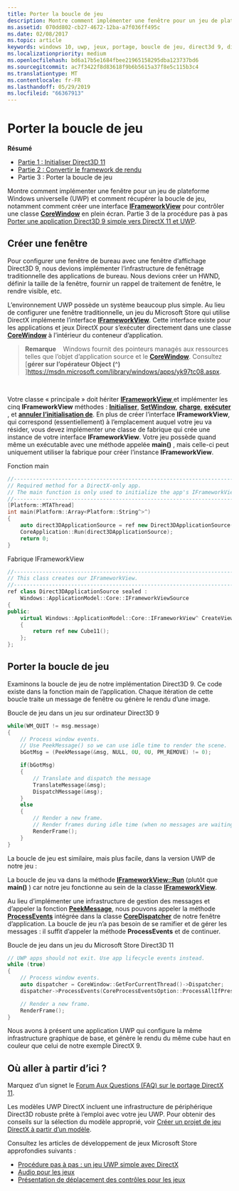 ```yaml
---
title: Porter la boucle de jeu
description: Montre comment implémenter une fenêtre pour un jeu de plateforme Windows universelle (UWP) et comment récupérer la boucle de jeu, notamment comment créer une interface IFrameworkView pour contrôler une classe CoreWindow en plein écran.
ms.assetid: 070dd802-cb27-4672-12ba-a7f036ff495c
ms.date: 02/08/2017
ms.topic: article
keywords: windows 10, uwp, jeux, portage, boucle de jeu, direct3d 9, directx 11
ms.localizationpriority: medium
ms.openlocfilehash: bd6a17b5e1684fbee21965158295dba123737bd6
ms.sourcegitcommit: ac7f3422f8d83618f9b6b5615a37f8e5c115b3c4
ms.translationtype: MT
ms.contentlocale: fr-FR
ms.lasthandoff: 05/29/2019
ms.locfileid: "66367913"
---
```

# <a name="port-the-game-loop"></a>Porter la boucle de jeu



**Résumé**

-   [Partie 1 : Initialiser Direct3D 11](simple-port-from-direct3d-9-to-11-1-part-1--initializing-direct3d.md)
-   [Partie 2 : Convertir le framework de rendu](simple-port-from-direct3d-9-to-11-1-part-2--rendering.md)
-   Partie 3 : Porter la boucle de jeu


Montre comment implémenter une fenêtre pour un jeu de plateforme Windows universelle (UWP) et comment récupérer la boucle de jeu, notamment comment créer une interface [**IFrameworkView**](https://docs.microsoft.com/uwp/api/Windows.ApplicationModel.Core.IFrameworkView) pour contrôler une classe [**CoreWindow**](https://docs.microsoft.com/uwp/api/Windows.UI.Core.CoreWindow) en plein écran. Partie 3 de la procédure pas à pas [Porter une application Direct3D 9 simple vers DirectX 11 et UWP](walkthrough--simple-port-from-direct3d-9-to-11-1.md).

## <a name="create-a-window"></a>Créer une fenêtre


Pour configurer une fenêtre de bureau avec une fenêtre d’affichage Direct3D 9, nous devions implémenter l’infrastructure de fenêtrage traditionnelle des applications de bureau. Nous devions créer un HWND, définir la taille de la fenêtre, fournir un rappel de traitement de fenêtre, le rendre visible, etc.

L’environnement UWP possède un système beaucoup plus simple. Au lieu de configurer une fenêtre traditionnelle, un jeu du Microsoft Store qui utilise DirectX implémente l’interface [**IFrameworkView**](https://docs.microsoft.com/uwp/api/Windows.ApplicationModel.Core.IFrameworkView). Cette interface existe pour les applications et jeux DirectX pour s’exécuter directement dans une classe [**CoreWindow**](https://docs.microsoft.com/uwp/api/Windows.UI.Core.CoreWindow) à l’intérieur du conteneur d’application.

> **Remarque**    Windows fournit des pointeurs managés aux ressources telles que l’objet d’application source et le [ **CoreWindow**](https://docs.microsoft.com/uwp/api/Windows.UI.Core.CoreWindow). Consultez [**gérer sur l’opérateur Object (^)** ]https://msdn.microsoft.com/library/windows/apps/yk97tc08.aspx.

 

Votre classe « principale » doit hériter [ **IFrameworkView** ](https://docs.microsoft.com/uwp/api/Windows.ApplicationModel.Core.IFrameworkView) et implémenter les cinq **IFrameworkView** méthodes : [**Initialiser**](https://docs.microsoft.com/uwp/api/windows.applicationmodel.core.iframeworkview.initialize), [ **SetWindow**](https://docs.microsoft.com/uwp/api/windows.applicationmodel.core.iframeworkview.setwindow), [ **charge**](https://docs.microsoft.com/uwp/api/windows.applicationmodel.core.iframeworkview.load), [ **exécuter** ](https://docs.microsoft.com/uwp/api/windows.applicationmodel.core.iframeworkview.run), et [ **annuler l’initialisation de**](https://docs.microsoft.com/uwp/api/windows.applicationmodel.core.iframeworkview.uninitialize). En plus de créer l’interface **IFrameworkView**, qui correspond (essentiellement) à l’emplacement auquel votre jeu va résider, vous devez implémenter une classe de fabrique qui crée une instance de votre interface **IFrameworkView**. Votre jeu possède quand même un exécutable avec une méthode appelée **main()** , mais celle-ci peut uniquement utiliser la fabrique pour créer l’instance **IFrameworkView**.

Fonction main

```cpp
//-----------------------------------------------------------------------------
// Required method for a DirectX-only app.
// The main function is only used to initialize the app's IFrameworkView class.
//-----------------------------------------------------------------------------
[Platform::MTAThread]
int main(Platform::Array<Platform::String^>^)
{
    auto direct3DApplicationSource = ref new Direct3DApplicationSource();
    CoreApplication::Run(direct3DApplicationSource);
    return 0;
}
```

Fabrique IFrameworkView

```cpp
//-----------------------------------------------------------------------------
// This class creates our IFrameworkView.
//-----------------------------------------------------------------------------
ref class Direct3DApplicationSource sealed : 
    Windows::ApplicationModel::Core::IFrameworkViewSource
{
public:
    virtual Windows::ApplicationModel::Core::IFrameworkView^ CreateView()
    {
        return ref new Cube11();
    };
};
```

## <a name="port-the-game-loop"></a>Porter la boucle de jeu


Examinons la boucle de jeu de notre implémentation Direct3D 9. Ce code existe dans la fonction main de l’application. Chaque itération de cette boucle traite un message de fenêtre ou génère le rendu d’une image.

Boucle de jeu dans un jeu sur ordinateur Direct3D 9

```cpp
while(WM_QUIT != msg.message)
{
    // Process window events.
    // Use PeekMessage() so we can use idle time to render the scene. 
    bGotMsg = (PeekMessage(&msg, NULL, 0U, 0U, PM_REMOVE) != 0);

    if(bGotMsg)
    {
        // Translate and dispatch the message
        TranslateMessage(&msg);
        DispatchMessage(&msg);
    }
    else
    {
        // Render a new frame.
        // Render frames during idle time (when no messages are waiting).
        RenderFrame();
    }
}
```

La boucle de jeu est similaire, mais plus facile, dans la version UWP de notre jeu :

La boucle de jeu va dans la méthode [**IFrameworkView::Run**](https://docs.microsoft.com/uwp/api/windows.applicationmodel.core.iframeworkview.run) (plutôt que **main()** ) car notre jeu fonctionne au sein de la classe [**IFrameworkView**](https://docs.microsoft.com/uwp/api/Windows.ApplicationModel.Core.IFrameworkView).

Au lieu d’implémenter une infrastructure de gestion des messages et d’appeler la fonction [**PeekMessage**](https://docs.microsoft.com/windows/desktop/api/winuser/nf-winuser-peekmessagea), nous pouvons appeler la méthode [**ProcessEvents**](https://docs.microsoft.com/uwp/api/windows.ui.core.coredispatcher.processevents) intégrée dans la classe [**CoreDispatcher**](https://docs.microsoft.com/uwp/api/Windows.UI.Core.CoreDispatcher) de notre fenêtre d’application. La boucle de jeu n’a pas besoin de se ramifier et de gérer les messages : il suffit d’appeler la méthode **ProcessEvents** et de continuer.

Boucle de jeu dans un jeu du Microsoft Store Direct3D 11

```cpp
// UWP apps should not exit. Use app lifecycle events instead.
while (true)
{
    // Process window events.
    auto dispatcher = CoreWindow::GetForCurrentThread()->Dispatcher;
    dispatcher->ProcessEvents(CoreProcessEventsOption::ProcessAllIfPresent);

    // Render a new frame.
    RenderFrame();
}
```

Nous avons à présent une application UWP qui configure la même infrastructure graphique de base, et génère le rendu du même cube haut en couleur que celui de notre exemple DirectX 9.

## <a name="where-do-i-go-from-here"></a>Où aller à partir d’ici ?


Marquez d’un signet le [Forum Aux Questions (FAQ) sur le portage DirectX 11](directx-porting-faq.md).

Les modèles UWP DirectX incluent une infrastructure de périphérique Direct3D robuste prête à l’emploi avec votre jeu UWP. Pour obtenir des conseils sur la sélection du modèle approprié, voir [Créer un projet de jeu DirectX à partir d’un modèle](user-interface.md).

Consultez les articles de développement de jeux Microsoft Store approfondies suivants :

-   [Procédure pas à pas : un jeu UWP simple avec DirectX](tutorial--create-your-first-uwp-directx-game.md)
-   [Audio pour les jeux](working-with-audio-in-your-directx-game.md)
-   [Présentation de déplacement des contrôles pour les jeux](tutorial--adding-move-look-controls-to-your-directx-game.md)

 

 




